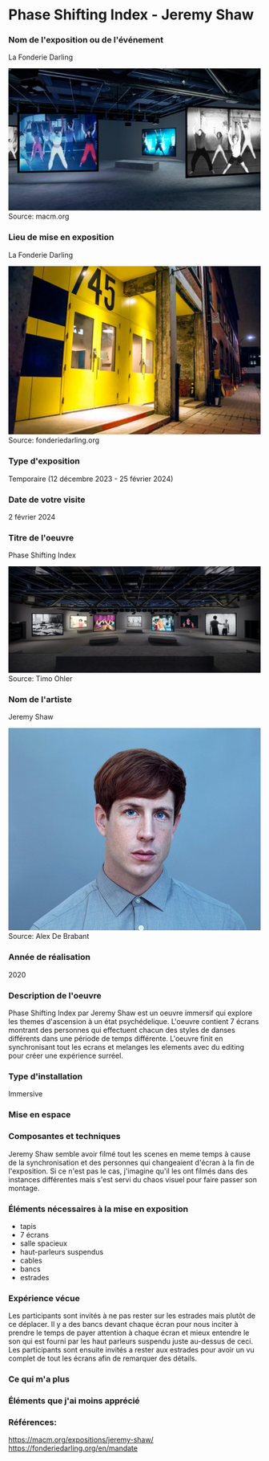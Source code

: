 # Phase Shifting Index - Jeremy Shaw

### Nom de l'exposition ou de l'événement
La Fonderie Darling

![image](media/affiche_phase_shifting_index.jpeg)
Source: macm.org


### Lieu de mise en exposition
La Fonderie Darling

![image](media/fonderie_darling.jpg)
Source: fonderiedarling.org


### Type d'exposition
Temporaire (12 décembre 2023 - 25 février 2024)


### Date de votre visite
2 février 2024


### Titre de l'oeuvre
Phase Shifting Index

![photo](media/exposition_phase_shifting_index.jpg)
Source: Timo Ohler


### Nom de l'artiste
Jeremy Shaw

![image](media/jeremy_shaw.jpg)
Source: Alex De Brabant


### Année de réalisation	
2020


### Description de l'oeuvre	
Phase Shifting Index par Jeremy Shaw est un oeuvre immersif qui explore les themes d'ascension à un état psychédelique. 
L'oeuvre contient 7 écrans montrant des personnes qui effectuent chacun des styles de danses différents dans une période de temps différente.
L'oeuvre finit en synchronisant tout les ecrans et melanges les elements avec du editing pour créer une expérience surréel.


### Type d'installation
Immersive


### Mise en espace	



### Composantes et techniques	
Jeremy Shaw semble avoir filmé tout les scenes en meme temps à cause de la synchronisation et des personnes qui changeaient d'écran à la fin de l'exposition.
Si ce n'est pas le cas, j'imagine qu'il les ont filmés dans des instances différentes mais s'est servi du chaos visuel pour faire passer son montage.

### Éléments nécessaires à la mise en exposition	
- tapis
- 7 écrans
- salle spacieux
- haut-parleurs suspendus
- cables
- bancs
- estrades

### Expérience vécue	
Les participants sont invités à ne pas rester sur les estrades mais plutôt de ce déplacer. Il y a des bancs devant chaque écran pour nous inciter à prendre le temps de payer attention à chaque écran et mieux entendre le son qui est fourni par les haut parleurs suspendu juste au-dessus de ceci.
Les participants sont ensuite invités a rester aux estrades pour avoir un vu complet de tout les écrans afin de remarquer des détails. 

### Ce qui m'a plus


### Éléments que j'ai moins apprécié


### Références:
<https://macm.org/expositions/jeremy-shaw/>
<https://fonderiedarling.org/en/mandate>

